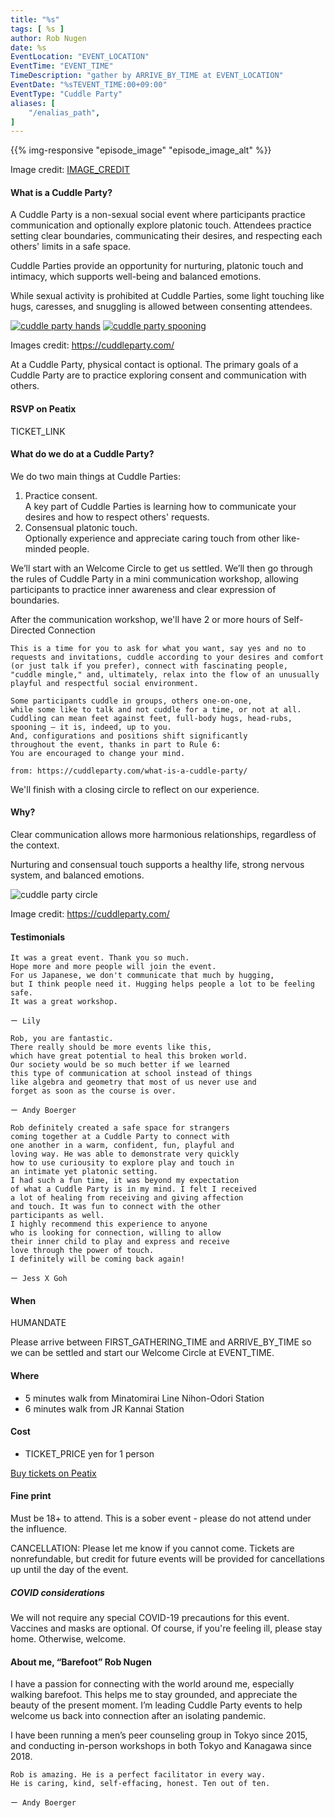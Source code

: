 ```yaml
---
title: "%s"
tags: [ %s ]
author: Rob Nugen
date: %s
EventLocation: "EVENT_LOCATION"
EventTime: "EVENT_TIME"
TimeDescription: "gather by ARRIVE_BY_TIME at EVENT_LOCATION"
EventDate: "%sTEVENT_TIME:00+09:00"
EventType: "Cuddle Party"
aliases: [
    "/enalias_path",
]
---
```


{{% img-responsive "episode_image" "episode_image_alt" %}}

<div class="note">Image credit:
<a href="IMAGE_CREDIT">IMAGE_CREDIT</a>
</div>

#### What is a Cuddle Party?

A Cuddle Party is a non-sexual social event
where participants practice communication and
optionally explore platonic touch.
Attendees practice setting clear boundaries,
communicating their desires, and
respecting each others' limits in a safe space.

Cuddle Parties provide an opportunity for nurturing,
platonic touch and intimacy, which supports well-being
and balanced emotions.

While sexual activity is prohibited at Cuddle Parties,
some light touching like hugs, caresses, and
snuggling is allowed between consenting attendees.

[![cuddle party hands](//b.robnugen.com/blog/2023/thumbs/cuddle_party_hands.jpg)](//b.robnugen.com/blog/2023/cuddle_party_hands.jpg)
[![cuddle party spooning](//b.robnugen.com/blog/2023/thumbs/cuddle_party_spooning.jpg)](//b.robnugen.com/blog/2023/cuddle_party_spooning.jpg)

<div class="note">Images credit:
<a href="https://cuddleparty.com/">https://cuddleparty.com/</a>
</div>

At a Cuddle Party, physical contact is optional.
The primary goals of a Cuddle Party are to practice
exploring consent and communication with others.

#### RSVP on Peatix

TICKET_LINK

#### What do we do at a Cuddle Party?

We do two main things at Cuddle Parties:

1. Practice consent.<br>
  A key part of Cuddle Parties is learning
  how to communicate your desires and
  how to respect others' requests.
2. Consensual platonic touch.<br>
  Optionally experience and appreciate
  caring touch from other like-minded people.

We’ll start with an Welcome Circle to get us settled.
We’ll then go through the rules of Cuddle Party
in a mini communication workshop, allowing participants
to practice inner awareness and clear expression of boundaries.

After the communication workshop,
we'll have 2 or more hours of Self-Directed Connection

    This is a time for you to ask for what you want, say yes and no to
    requests and invitations, cuddle according to your desires and comfort
    (or just talk if you prefer), connect with fascinating people,
    "cuddle mingle," and, ultimately, relax into the flow of an unusually
    playful and respectful social environment.

    Some participants cuddle in groups, others one-on-one,
    while some like to talk and not cuddle for a time, or not at all.
    Cuddling can mean feet against feet, full-body hugs, head-rubs,
    spooning — it is, indeed, up to you.
    And, configurations and positions shift significantly
    throughout the event, thanks in part to Rule 6:
    You are encouraged to change your mind.

    from: https://cuddleparty.com/what-is-a-cuddle-party/

We'll finish with a closing circle to reflect on our experience.

#### Why?

Clear communication allows more harmonious relationships,
regardless of the context.

Nurturing and consensual touch supports a healthy life,
strong nervous system, and balanced emotions.

<img
src="https://b.robnugen.com/blog/2023/cuddle_party_circle.jpg"
alt="cuddle party circle"
class="title" />
<div class="note">Image credit:
<a href="https://cuddleparty.com/">https://cuddleparty.com/</a>
</div>

#### Testimonials

<div>

    It was a great event. Thank you so much.
    Hope more and more people will join the event.
    For us Japanese, we don't communicate that much by hugging,
    but I think people need it. Hugging helps people a lot to be feeling safe.
    It was a great workshop.

    ー Lily

</div>
<div>

    Rob, you are fantastic.
    There really should be more events like this,
    which have great potential to heal this broken world.
    Our society would be so much better if we learned
    this type of communication at school instead of things
    like algebra and geometry that most of us never use and
    forget as soon as the course is over.

    ー Andy Boerger

</div>
<div>

    Rob definitely created a safe space for strangers
    coming together at a Cuddle Party to connect with
    one another in a warm, confident, fun, playful and
    loving way. He was able to demonstrate very quickly
    how to use curiousity to explore play and touch in
    an intimate yet platonic setting.
    I had such a fun time, it was beyond my expectation
    of what a Cuddle Party is in my mind. I felt I received
    a lot of healing from receiving and giving affection
    and touch. It was fun to connect with the other
    participants as well.
    I highly recommend this experience to anyone
    who is looking for connection, willing to allow
    their inner child to play and express and receive
    love through the power of touch.
    I definitely will be coming back again!

    ー Jess X Goh

</div>

#### When

HUMANDATE

Please arrive between FIRST_GATHERING_TIME and ARRIVE_BY_TIME
so we can be settled and start our Welcome Circle at EVENT_TIME.

#### Where

* 5 minutes walk from Minatomirai Line Nihon-Odori Station
* 6 minutes walk from JR Kannai Station

#### Cost

* TICKET_PRICE yen for 1 person

[Buy tickets on Peatix](TICKET_LINK)

#### Fine print

Must be 18+ to attend.
This is a sober event - please do not attend under the influence.

CANCELLATION: Please let me know if you cannot come.
Tickets are nonrefundable, but credit for future events
will be provided for cancellations up until the day of the event.

##### COVID considerations

We will not require any special
COVID-19 precautions for this event.
Vaccines and masks are optional.
Of course, if you're feeling ill,
please stay home. Otherwise, welcome.

#### About me, “Barefoot” Rob Nugen

I have a passion for connecting with the world around me,
especially walking barefoot. This helps me to stay grounded,
and appreciate the beauty of the present moment.
I’m leading Cuddle Party events to help welcome us
back into connection after an isolating pandemic.

I have been running a men’s peer counseling group
in Tokyo since 2015, and conducting in-person
workshops in both Tokyo and Kanagawa since 2018.

    Rob is amazing. He is a perfect facilitator in every way.
    He is caring, kind, self-effacing, honest. Ten out of ten.

    ー Andy Boerger
